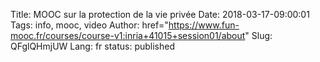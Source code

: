 Title: MOOC sur la protection de la vie privée
Date: 2018-03-17-09:00:01
Tags: info, mooc, video
Author: href="https://www.fun-mooc.fr/courses/course-v1:inria+41015+session01/about"
Slug: QFglQHmjUW
Lang: fr
status: published


